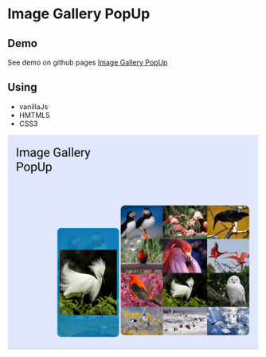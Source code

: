 # Image Gallery PopUp

## Demo

See demo on github pages
[Image Gallery PopUp]()

## Using

- vanillaJs
- HMTML5
- CSS3

![demo screenshot](demo.png)
